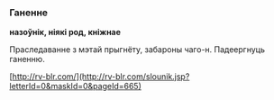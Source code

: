 ### Ганенне
**назоўнік, ніякі род, кніжнае**

Праследаванне з мэтай прыгнёту, забароны чаго-н. Падеергнуць ганенню.

<a rel="author">[http://rv-blr.com/](http://rv-blr.com/slounik.jsp?letterId=0&maskId=0&pageId=665)</a>
